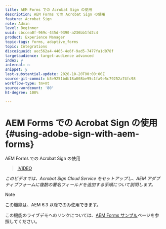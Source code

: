 ```yaml
---
title: AEM Forms での Acrobat Sign の使用
description: AEM Forms での Acrobat Sign の使用
feature: Acrobat Sign
role: Admin
level: Beginner
uuid: cbccea0f-969c-445d-9390-a236bb1fd2c4
product: Experience Manager
topic-tags: forms, adaptive_forms
topic: Integrations
discoiquuid: aec562a4-4405-4e6f-9ad5-7477fa1d078f
targetaudience: target-audience advanced
index: y
internal: n
snippet: y
last-substantial-update: 2020-10-20T00:00:00Z
source-git-commit: b3e9251bdb18a008be95c1fa9e5c79252a74fc98
workflow-type: tm+mt
source-wordcount: '80'
ht-degree: 100%

---
```



# AEM Forms での Acrobat Sign の使用{#using-adobe-sign-with-aem-forms}

AEM Forms での Acrobat Sign の使用

>[!VIDEO](https://video.tv.adobe.com/v/18696?quality=12&learn=on)

*このビデオでは、Acrobat Sign Cloud Service をセットアップし、AEM アダプティブフォームに複数の署名フィールドを追加する手順について説明します。*

>[!NOTE]
>
>この機能は、AEM 6.3 以降でのみ使用できます。

この機能のライブデモへのリンクについては、[AEM Forms サンプル](https://forms.enablementadobe.com/content/samples/samples.html?query=0#formsandsign)ページを参照してください。
